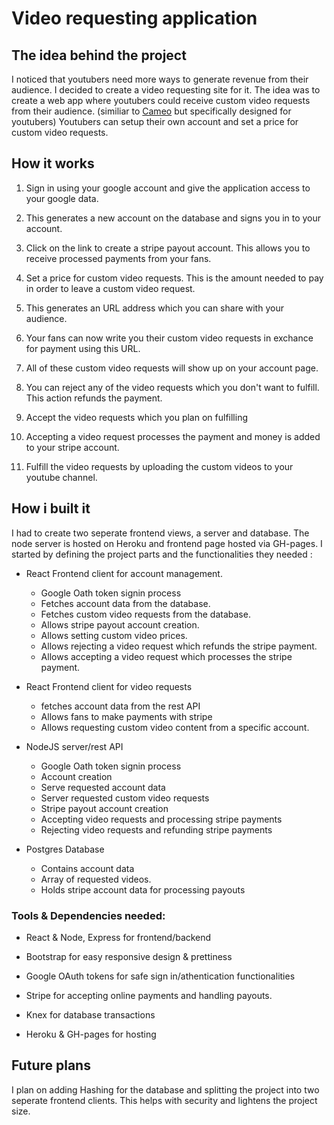 
# Video requesting application

## The idea behind the project

I noticed that youtubers need more ways to generate revenue from their audience. I decided to create a video requesting site for it. The idea was to create a web app where youtubers could receive custom video requests from their audience. (similiar to [Cameo](https://www.cameo.com) but specifically designed for youtubers) Youtubers can setup their own account and set a price for custom video requests.

## How it works

1. Sign in using your google account and give the application access to your google data. 

2. This generates a new account on the database and signs you in to your account.

3. Click on the link to create a stripe payout account. This allows you to receive processed payments from your fans.

4. Set a price for custom video requests. This is the amount needed to pay in order to leave a custom video request.

5. This generates an URL address which you can share with your audience.
 
6. Your fans can now write you their custom video requests in exchance for payment using this URL.

7. All of these custom video requests will show up on your account page.

8. You can reject any of the video requests which you don't want to fulfill. This action refunds the payment.

9. Accept the video requests which you plan on fulfilling

10. Accepting a video request processes the payment and money is added to your stripe account.

11. Fulfill the video requests by uploading the custom videos to your youtube channel.


## How i built it

I had to create two seperate frontend views, a server and database. The node server is hosted on Heroku and frontend page hosted via GH-pages. I started by defining the project parts and the functionalities they needed :

- React Frontend client for account management. 
    - Google Oath token signin process
    - Fetches account data from the database.
    - Fetches custom video requests from the database.
    - Allows stripe payout account creation.
    - Allows setting custom video prices.
    - Allows rejecting a video request which refunds the stripe payment.
    - Allows accepting a video request which processes the stripe payment.
    

- React Frontend client for video requests
    - fetches account data from the rest API
    - Allows fans to make payments with stripe
    - Allows requesting custom video content from a specific account.


- NodeJS server/rest API
    - Google Oath token signin process
    - Account creation
    - Serve requested account data
    - Server requested custom video requests
    - Stripe payout account creation
    - Accepting video requests and processing stripe payments
    - Rejecting video requests and refunding stripe payments


- Postgres Database
    - Contains account data
    - Array of requested videos.
    - Holds stripe account data for processing payouts


 ### Tools & Dependencies needed: 

- React & Node, Express for frontend/backend

- Bootstrap for easy responsive design & prettiness

- Google OAuth tokens for safe sign in/athentication functionalities

- Stripe for accepting online payments and handling payouts.

- Knex for database transactions

- Heroku & GH-pages for hosting


## Future plans

I plan on adding Hashing for the database and splitting the project into two seperate frontend clients. This helps with security and lightens the project size.